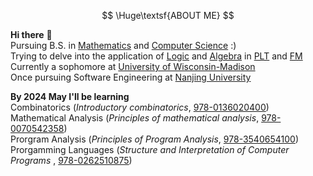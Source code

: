 $$
\Huge\textsf{ABOUT ME}
$$

<b>Hi there</b> 👋    
Pursuing B.S. in <ins>Mathematics</ins> and <ins>Computer Science</ins> :)       
Trying to delve into the application of <ins>Logic</ins> and <ins>Algebra</ins> in <ins>PLT</ins> and <ins>FM</ins>       
Currently a sophomore at <ins>University of Wisconsin-Madison</ins>      
Once pursuing Software Engineering at <ins>Nanjing University</ins>    
  

<b>By 2024 May I'll be learning</b>    
Combinatorics         (<i>Introductory combinatorics</i>, <ins>978-0136020400</ins>)         
Mathematical Analysis (<i>Principles of mathematical analysis</i>, <ins>978-0070542358</ins>)        
Prorgram Analysis     (<i>Principles of Program Analysis</i>, <ins>978-3540654100</ins>)      
Prorgamming Languages (<i>Structure and Interpretation of Computer Programs </i>,  <ins>978-0262510875</ins>)      
  
